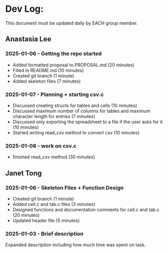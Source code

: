 # Dev Log:

This document must be updated daily by EACH group member.

## Anastasia Lee

### 2025-01-06 - Getting the repo started
- Added formatted proposal to PROPOSAL.md (20 minutes)
- Filled in README.md (10 minutes)
- Created git branch (1 minute)
- Added skeleton files (7 minutes)

### 2025-01-07 - Planning + starting csv.c
- Discussed creating structs for tables and cells (10 minutes)
- Discussed maximum number of columns for tables and maximum character length for entries (7 minutes)
- Discussed only exporting the spreadsheet to a file if the user asks for it (10 minutes)
- Started writing read_csv method to convert csv (10 minutes)

### 2025-01-08 - work on csv.c
- finished read_csv method (30 minutes)

## Janet Tong

### 2025-01-06 - Skeleton Files + Function Design
- Created git branch (1 minute) 
- Added cell.c and tab.c files (3 minutes)
- Designed functions and documentation comments for cell.c and tab.c (20 minutes)
- Updated header file (5 minutes)

### 2025-01-03 - Brief description
Expanded description including how much time was spent on task.
